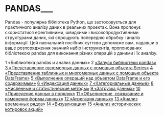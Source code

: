 # PANDAS___


Pandas - популярна бібліотека Python, що застосовується для практичного аналізу даних в реальних проектах. Вона пропонує скористатися ефективними, швидкими і високопродуктивними структурами даних, які спрощують попередню обробку і аналіз інформації. Цей навчальний посібник суттєво допоможе вам, надавши в ваше розпорядження значний набір інструментів, пропонованих бібліотекою pandas для виконання різних операцій з даними і їх аналізу.


1 «Библиотека pandas и анализ данных»
2 [«Запуск библиотеки pandas»](https://github.com/Gewissta/Learning_pandas_russian_translation/blob/master/Notebooks/02_%D0%97%D0%B0%D0%BF%D1%83%D1%81%D0%BA%20%D0%B1%D0%B8%D0%B1%D0%BB%D0%B8%D0%BE%D1%82%D0%B5%D0%BA%D0%B8%20pandas.ipynb)
[3 «Представление одномерных данных с помощью объекта Series»](https://github.com/Gewissta/Learning_pandas_russian_translation/blob/master/Notebooks/03_%D0%9F%D1%80%D0%B5%D0%B4%D1%81%D1%82%D0%B0%D0%B2%D0%BB%D0%B5%D0%BD%D0%B8%D0%B5%20%D0%BF%D0%B5%D1%80%D0%B5%D0%BC%D0%B5%D0%BD%D0%BD%D0%BE%D0%B9%20%D1%81%20%D0%BF%D0%BE%D0%BC%D0%BE%D1%89%D1%8C%D1%8E%20%D0%BE%D0%B1%D1%8A%D0%B5%D0%BA%D1%82%D0%B0%20Series.ipynb)
[4 «Представление табличных и многомерных данных с помощью объекта DataFrame»](https://github.com/Gewissta/Learning_pandas_russian_translation/blob/master/Notebooks/04_%D0%9F%D1%80%D0%B5%D0%B4%D1%81%D1%82%D0%B0%D0%B2%D0%BB%D0%B5%D0%BD%D0%B8%D0%B5%20%D1%82%D0%B0%D0%B1%D0%BB%D0%B8%D1%87%D0%BD%D1%8B%D1%85%20%D0%B8%20%D0%BC%D0%BD%D0%BE%D0%B3%D0%BE%D0%BC%D0%B5%D1%80%D0%BD%D1%8B%D1%85%20%D0%B4%D0%B0%D0%BD%D0%BD%D1%8B%D1%85%20%D1%81%20%D0%BF%D0%BE%D0%BC%D0%BE%D1%89%D1%8C%D1%8E%20%D0%BE%D0%B1%D1%8A%D0%B5%D0%BA%D1%82%D0%B0%20DataFrame.ipynb)
[5 «Выполнение операций над объектом DataFrame и его содержимым»](https://github.com/Gewissta/Learning_pandas_russian_translation/blob/master/Notebooks/05_%D0%92%D1%8B%D0%BF%D0%BE%D0%BB%D0%BD%D0%B5%D0%BD%D0%B8%D0%B5%20%D0%BE%D0%BF%D0%B5%D1%80%D0%B0%D1%86%D0%B8%D0%B9%20%D1%81%20%D0%BE%D0%B1%D1%8A%D0%B5%D0%BA%D1%82%D0%BE%D0%BC%20DataFrame%20%D0%B8%20%D0%B5%D0%B3%D0%BE%20%D1%81%D0%BE%D0%B4%D0%B5%D1%80%D0%B6%D0%B8%D0%BC%D1%8B%D0%BC.ipynb)
[6 «Индексация данных»](https://github.com/Gewissta/Learning_pandas_russian_translation/blob/master/Notebooks/06_%D0%A0%D0%B0%D0%B1%D0%BE%D1%82%D0%B0%20%D1%81%20%D0%B8%D0%BD%D0%B4%D0%B5%D0%BA%D1%81%D0%B0%D0%BC%D0%B8.ipynb)
[7 «Категориальные данные»](https://github.com/Gewissta/Learning_pandas_russian_translation/blob/master/Notebooks/07_%D0%9A%D0%B0%D1%82%D0%B5%D0%B3%D0%BE%D1%80%D0%B8%D0%B0%D0%BB%D1%8C%D0%BD%D1%8B%D0%B5%20%D0%B4%D0%B0%D0%BD%D0%BD%D1%8B%D0%B5.ipynb)
[8 «Численные и статистические методы»](https://github.com/Gewissta/Learning_pandas_russian_translation/blob/master/Notebooks/08_%D0%A7%D0%B8%D1%81%D0%BB%D0%B5%D0%BD%D0%BD%D1%8B%D0%B5%20%D0%B8%20%D1%81%D1%82%D0%B0%D1%82%D0%B8%D1%81%D1%82%D0%B8%D1%87%D0%B5%D1%81%D0%BA%D0%B8%D0%B5%20%D0%BC%D0%B5%D1%82%D0%BE%D0%B4%D1%8B.ipynb)
[9 «Загрузка данных»](https://github.com/Gewissta/Learning_pandas_russian_translation/blob/master/Notebooks/09_%D0%97%D0%B0%D0%B3%D1%80%D1%83%D0%B7%D0%BA%D0%B0%20%D0%B4%D0%B0%D0%BD%D0%BD%D1%8B%D1%85.ipynb)
[10 «Приведение данных в порядок»](https://github.com/Gewissta/Learning_pandas_russian_translation/blob/master/Notebooks/10_%D0%9F%D1%80%D0%B8%D0%B2%D0%B5%D0%B4%D0%B5%D0%BD%D0%B8%D0%B5%20%D0%B4%D0%B0%D0%BD%D0%BD%D1%8B%D1%85%20%D0%B2%20%D0%BF%D0%BE%D1%80%D1%8F%D0%B4%D0%BE%D0%BA.ipynb)
[11 «Объединение, связывание и изменение формы данных»](https://github.com/Gewissta/Learning_pandas_russian_translation/blob/master/Notebooks/11_%D0%9E%D0%B1%D1%8A%D0%B5%D0%B4%D0%B8%D0%BD%D0%B5%D0%BD%D0%B8%D0%B5,%20%D1%81%D0%B2%D1%8F%D0%B7%D1%8B%D0%B2%D0%B0%D0%BD%D0%B8%D0%B5%20%D0%B8%20%D0%B8%D0%B7%D0%BC%D0%B5%D0%BD%D0%B5%D0%BD%D0%B8%D0%B5%20%D1%84%D0%BE%D1%80%D0%BC%D1%8B%20%D0%B4%D0%B0%D0%BD%D0%BD%D1%8B%D1%85.ipynb)
[12 «Агрегация данных»](https://github.com/Gewissta/Learning_pandas_russian_translation/blob/master/Notebooks/12_%D0%93%D1%80%D1%83%D0%BF%D0%BF%D0%B8%D1%80%D0%BE%D0%B2%D0%BA%D0%B0%20%D0%B8%20%D0%B0%D0%B3%D1%80%D0%B5%D0%B3%D0%B8%D1%80%D0%BE%D0%B2%D0%B0%D0%BD%D0%B8%D0%B5.ipynb)
[13 «Анализ временных рядов»](https://github.com/Gewissta/Learning_pandas_russian_translation/blob/master/Notebooks/13_%D0%90%D0%BD%D0%B0%D0%BB%D0%B8%D0%B7%20%D0%B2%D1%80%D0%B5%D0%BC%D0%B5%D0%BD%D0%BD%D1%8B%D1%85%20%D1%80%D1%8F%D0%B4%D0%BE%D0%B2.ipynb)
[14 «Визуализация»](https://github.com/Gewissta/Learning_pandas_russian_translation/blob/master/Notebooks/14_%D0%92%D0%B8%D0%B7%D1%83%D0%B0%D0%BB%D0%B8%D0%B7%D0%B0%D1%86%D0%B8%D1%8F.ipynb)
[15 «Анализ исторических котировок акций»](https://github.com/Gewissta/Learning_pandas_russian_translation/blob/master/Notebooks/15_%D0%90%D0%BD%D0%B0%D0%BB%D0%B8%D0%B7%20%D0%B8%D1%81%D1%82%D0%BE%D1%80%D0%B8%D1%87%D0%B5%D1%81%D0%BA%D0%B8%D1%85%20%D0%BA%D0%BE%D1%82%D0%B8%D1%80%D0%BE%D0%B2%D0%BE%D0%BA%20%D0%B0%D0%BA%D1%86%D0%B8%D0%B9.ipynb)
